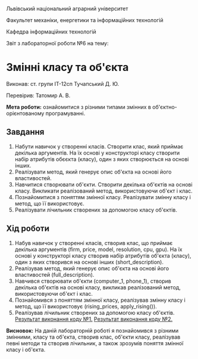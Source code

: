 Львівський національний аграрний університет

Факультет механіки, енергетики та інформаційних технологій

Кафедра інформаційних технологій

Звіт з лабораторної роботи №6
на тему: 

# Змінні класу та об'єкта

Виконав: ст. групи ІТ-12сп Тучапський Д. Ю.

Перевірив: Татомир А. В.

**Мета роботи:** ознайомитися з різними типами змінних в об'єктно-орієнтованому програмуванні.

## Завдання
1. Набути навичок у створенні класів. Створити клас, який приймає декілька аргументів. На їх основі у конструкторі класу створити набір атрибутів обєєкта (класу), один з яких створюється на основі інших. 
2. Реалізувати метод, який генерує опис об'єкта на основі його властивостей.
3. Навчитися створювати об'єкти. Створити декілька об'єктів на основі класу. Викликати реалізований метод, використовуючи об'єкт і клас. 
4. Познайомитися з поняттям змінної класу. Реалізувати змінну класу і метод, що її використовує. 
5. Реалізувати лічильник створених за допомогою класу об'єктів.

## Хід роботи
1. Набув навичок у створенні класів, створив клас, що приймає декілька аргументів (firm, price, model, resolution, cpu, gpu). На їх основі у конструкторі класу створив набір атрибутів об'єкта (класу), один з яких створився на основі інших (short_description).
2. Реалізував метод, який генерує опис об'єкта на основі його властивостей (full_description).
3. Навчився створювати об'єкти (computer_1, phone_1), створив декілька об'єктів на основі класу, викликав реалізований метод, використовуючи об'єкт і клас.
4. Познайомився з поняттям змінної класу, реалізував змінну класу і метод, що її використовує (rising_prices, apply_rising()).
5. Реалізував лічильник створених за допомогою класу об'єктів.
[Результат виконання коду №1.](./1.png)
[Результат виконання коду №2.](./2.png)

**Висновок:** На даній лабораторній роботі я познайомився з різними змінними, класу та об'єкта, створив клас, об'єкти класу, реалізував певні методи та створив лічильник, а також зрозумів поняття змінної класу і об'єкта.